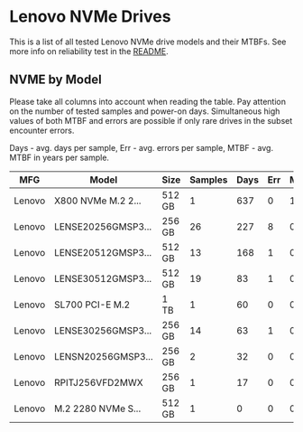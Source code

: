 Lenovo NVMe Drives
==================

This is a list of all tested Lenovo NVMe drive models and their MTBFs. See more
info on reliability test in the [README](https://github.com/linuxhw/SMART).

NVME by Model
------------

Please take all columns into account when reading the table. Pay attention on the
number of tested samples and power-on days. Simultaneous high values of both MTBF
and errors are possible if only rare drives in the subset encounter errors.

Days - avg. days per sample,
Err  - avg. errors per sample,
MTBF - avg. MTBF in years per sample.

| MFG       | Model              | Size   | Samples | Days  | Err   | MTBF |
|-----------|--------------------|--------|---------|-------|-------|------|
| Lenovo    | X800 NVMe M.2 2... | 512 GB | 1       | 637   | 0     | 1.75   |
| Lenovo    | LENSE20256GMSP3... | 256 GB | 26      | 227   | 8     | 0.58   |
| Lenovo    | LENSE20512GMSP3... | 512 GB | 13      | 168   | 1     | 0.45   |
| Lenovo    | LENSE30512GMSP3... | 512 GB | 19      | 83    | 1     | 0.23   |
| Lenovo    | SL700 PCI-E M.2    | 1 TB   | 1       | 60    | 0     | 0.17   |
| Lenovo    | LENSE30256GMSP3... | 256 GB | 14      | 63    | 1     | 0.13   |
| Lenovo    | LENSN20256GMSP3... | 256 GB | 2       | 32    | 0     | 0.09   |
| Lenovo    | RPITJ256VFD2MWX    | 256 GB | 1       | 17    | 0     | 0.05   |
| Lenovo    | M.2 2280 NVMe S... | 512 GB | 1       | 0     | 0     | 0.00   |
